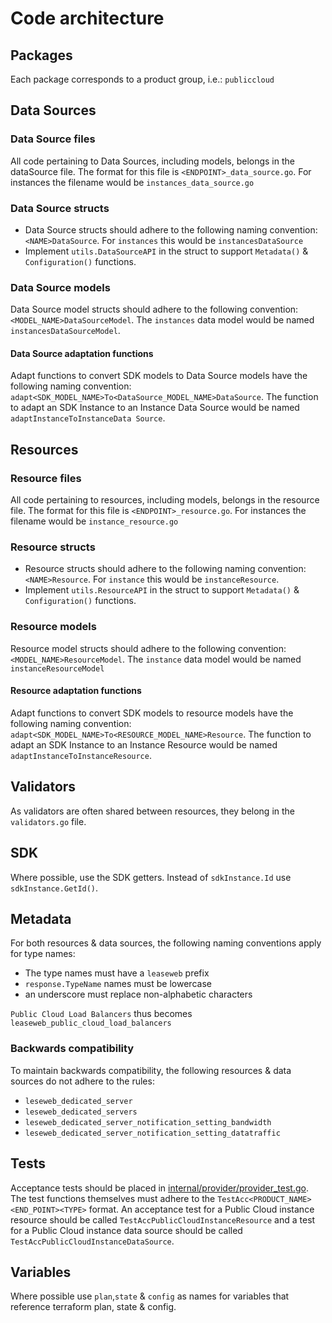 # Code architecture

## Packages

Each package corresponds to a product group, i.e.: `publiccloud`

## Data Sources

### Data Source files

All code pertaining to Data Sources, including models, belongs in the dataSource
file.
The format for this file is `<ENDPOINT>_data_source.go`.
For instances the filename would be `instances_data_source.go`

### Data Source structs

- Data Source structs should adhere to the following naming convention:
`<NAME>DataSource`. For `instances` this would be `instancesDataSource`
- Implement `utils.DataSourceAPI` in the struct to support `Metadata()`
  & `Configuration()` functions.

### Data Source models

Data Source model structs should adhere to the following convention:
`<MODEL_NAME>DataSourceModel`.
The `instances` data model would be named `instancesDataSourceModel`.

#### Data Source adaptation functions

Adapt functions to convert SDK models to Data Source models have the following
naming convention: `adapt<SDK_MODEL_NAME>To<DataSource_MODEL_NAME>DataSource`.
The function to adapt an SDK Instance to an Instance Data Source would be
named `adaptInstanceToInstanceData Source`.

## Resources

### Resource files

All code pertaining to resources, including models, belongs in the resource
file.
The format for this file is `<ENDPOINT>_resource.go`.
For instances the filename would be `instance_resource.go`

### Resource structs

- Resource structs should adhere to the following naming convention:
`<NAME>Resource`. For `instance` this would be `instanceResource`.
- Implement `utils.ResourceAPI` in the struct to support `Metadata()`
& `Configuration()` functions.

### Resource models

Resource model structs should adhere to the following convention:
`<MODEL_NAME>ResourceModel`.
The `instance` data model would be named `instanceResourceModel`

#### Resource adaptation functions

Adapt functions to convert SDK models to resource models have the following
naming convention: `adapt<SDK_MODEL_NAME>To<RESOURCE_MODEL_NAME>Resource`.
The function to adapt an SDK Instance to an Instance Resource would be
named `adaptInstanceToInstanceResource`.

## Validators

As validators are often shared between resources, they belong in the `validators.go`
file.

## SDK

Where possible, use the SDK getters.
Instead of `sdkInstance.Id` use `sdkInstance.GetId()`.

## Metadata

For both resources & data sources,
the following naming conventions apply for type names:

- The type names must have a `leaseweb` prefix
- `response.TypeName` names must be lowercase
- an underscore must replace non-alphabetic characters

`Public Cloud Load Balancers` thus becomes `leaseweb_public_cloud_load_balancers`

### Backwards compatibility

To maintain backwards compatibility,
the following resources & data sources do not adhere to the rules:

- `leseweb_dedicated_server`
- `leseweb_dedicated_servers`
- `leseweb_dedicated_server_notification_setting_bandwidth`
- `leseweb_dedicated_server_notification_setting_datatraffic`

## Tests

Acceptance tests should be placed in [internal/provider/provider_test.go](internal/provider/provider_test.go).
The test functions themselves must adhere to the
`TestAcc<PRODUCT_NAME><END_POINT><TYPE>` format. An acceptance test for a
Public Cloud instance resource should be called `TestAccPublicCloudInstanceResource` and a test for a
Public Cloud instance data source should be called `TestAccPublicCloudInstanceDataSource`.

## Variables

Where possible use `plan`,`state` & `config` as names for variables that reference terraform plan, state & config.
